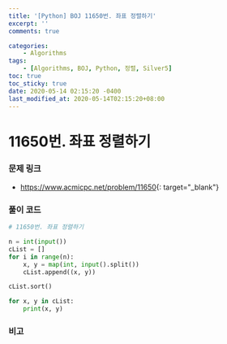 ```yaml
---
title: '[Python] BOJ 11650번. 좌표 정렬하기'
excerpt: ''
comments: true

categories:
    - Algorithms
tags:
    - [Algorithms, BOJ, Python, 정렬, Silver5]
toc: true
toc_sticky: true
date: 2020-05-14 02:15:20 -0400
last_modified_at: 2020-05-14T02:15:20+08:00
---
```


# 11650번. 좌표 정렬하기

### 문제 링크

-   <https://www.acmicpc.net/problem/11650>{: target="\_blank"}

### 풀이 코드

```python
# 11650번. 좌표 정렬하기

n = int(input())
cList = []
for i in range(n):
    x, y = map(int, input().split())
    cList.append((x, y))

cList.sort()

for x, y in cList:
    print(x, y)
```

### 비고
